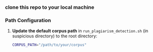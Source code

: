 ### clone this repo to your local machine

### Path Configuration
1. **Update the default corpus path** in `run_plagiarism_detection.sh` (in suspicious directory) to the root directory:
   ```bash
   CORPUS_PATH="/path/to/your/corpus"
